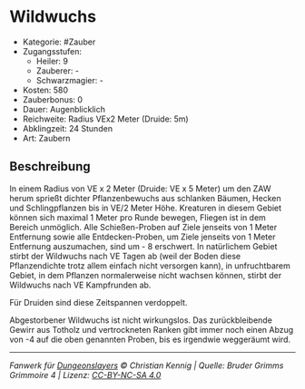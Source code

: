 # Wildwuchs

- Kategorie: #Zauber
- Zugangsstufen:
  - Heiler: 9
  - Zauberer: -
  - Schwarzmagier: -
- Kosten: 580
- Zauberbonus: 0
- Dauer: Augenblicklich
- Reichweite: Radius VEx2 Meter (Druide: 5m)
- Abklingzeit: 24 Stunden
- Art: Zaubern

## Beschreibung

In einem Radius von VE x 2 Meter (Druide: VE x 5 Meter) um den ZAW herum sprießt dichter Pflanzenbewuchs aus schlanken Bäumen, Hecken und Schlingpflanzen bis in VE/2 Meter Höhe. Kreaturen in diesem Gebiet können sich maximal 1 Meter pro Runde bewegen, Fliegen ist in dem Bereich unmöglich. Alle Schießen-Proben auf Ziele jenseits von 1 Meter Entfernung sowie alle Entdecken-Proben, um Ziele jenseits von 1 Meter Entfernung auszumachen, sind um - 8 erschwert. In natürlichem Gebiet stirbt der Wildwuchs nach VE Tagen ab (weil der Boden diese Pflanzendichte trotz allem einfach nicht versorgen kann), in unfruchtbarem Gebiet, in dem Pflanzen normalerweise nicht wachsen können, stirbt der Wildwuchs nach VE Kampfrunden ab.

Für Druiden sind diese Zeitspannen verdoppelt.

Abgestorbener Wildwuchs ist nicht wirkungslos. Das zurückbleibende Gewirr aus Totholz und vertrockneten Ranken gibt immer noch einen Abzug von -4 auf die oben genannten Proben, bis es irgendwie weggeräumt wird.

---

_Fanwerk für [Dungeonslayers](https://www.dungeonslayers.net/) © Christian Kennig | Quelle: Bruder Grimms Grimmoire 4 | Lizenz: [CC-BY-NC-SA 4.0](https://creativecommons.org/licenses/by-nc-sa/4.0/deed.de)_
